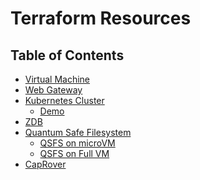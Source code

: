 <h1> Terraform Resources </h1>

<h2> Table of Contents </h2>

- [Virtual Machine](./terraform_vm.html)
- [Web Gateway](./terraform_vm_gateway.html)
- [Kubernetes Cluster](./terraform_k8s.html)
  - [Demo](./terraform_k8s_demo.html)
- [ZDB](./terraform_zdb.html)
- [Quantum Safe Filesystem](./terraform_qsfs.md)
  - [QSFS on microVM](./terraform_qsfs_on_microvm.md)
  - [QSFS on Full VM](./terraform_qsfs_on_full_vm.md) 
- [CapRover](./terraform_caprover.html)